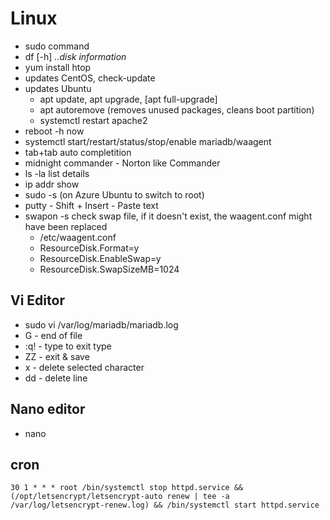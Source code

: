 # Linux
- sudo command
- df [-h] *..disk information*
- yum install htop
- updates CentOS, check-update
- updates Ubuntu
  - apt update, apt upgrade, [apt full-upgrade]
  - apt autoremove (removes unused packages, cleans boot partition)
  - systemctl restart apache2
- reboot -h now
- systemctl start/restart/status/stop/enable mariadb/waagent
- tab+tab auto completition
- midnight commander - Norton like Commander
- ls -la list details
- ip addr show
- sudo -s (on Azure Ubuntu to switch to root)
- putty - Shift + Insert - Paste text
- swapon -s check swap file, if it doesn't exist, the waagent.conf might have been replaced
  - /etc/waagent.conf
  - ResourceDisk.Format=y
  - ResourceDisk.EnableSwap=y
  - ResourceDisk.SwapSizeMB=1024

## Vi Editor
 - sudo vi /var/log/mariadb/mariadb.log 
 - G - end of file
 - :q! - type to exit type
 - ZZ - exit & save
 - x - delete selected character
 - dd - delete line
 
 ## Nano editor
 - nano
 
## cron
```30 1 * * * root /bin/systemctl stop httpd.service && (/opt/letsencrypt/letsencrypt-auto renew | tee -a /var/log/letsencrypt-renew.log) && /bin/systemctl start httpd.service```
